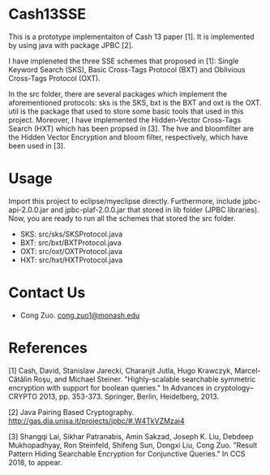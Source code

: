 # Cash13SSE
This is a prototype implementaiton of Cash 13 paper [1]. It is implemented by using java with package JPBC [2].

I have impleneted the three SSE schemes that proposed in [1]: Single Keyword Search (SKS), Basic Cross-Tags Protocol (BXT) and Oblivious Cross-Tags Protocol (OXT). 

In the src folder, there are several packages which implement the aforementioned protocols: sks is the SKS, bxt is the BXT and oxt is the OXT. util is the package that used to store some basic tools that used in this project. Moreover, I have implemented the Hidden-Vector Cross-Tags Search (HXT) which has been propsed in [3]. The hve and bloomfilter are the Hidden Vector Encryption and bloom filter, respectively, which have been used in [3]. 

# Usage

Import this project to eclipse/myeclipse directly. Furthermore, include jpbc-api-2.0.0.jar and jpbc-plaf-2.0.0.jar that stored in lib folder (JPBC libraries). Now, you are ready to run all the schemes that stored the src folder.

* SKS: src/sks/SKSProtocol.java
* BXT: src/bxt/BXTProtocol.java
* OXT: src/oxt/OXTProtocol.java
* HXT: src/hxt/HXTProtocol.java

# Contact Us
* Cong Zuo. cong.zuo1@monash.edu

# References

[1] Cash, David, Stanislaw Jarecki, Charanjit Jutla, Hugo Krawczyk, Marcel-Cătălin Roşu, and Michael Steiner. "Highly-scalable searchable symmetric encryption with support for boolean queries." In Advances in cryptology–CRYPTO 2013, pp. 353-373. Springer, Berlin, Heidelberg, 2013.

[2] Java Pairing Based Cryptography. http://gas.dia.unisa.it/projects/jpbc/#.W4TkVZMzai4

[3] Shangqi Lai, Sikhar Patranabis, Amin Sakzad, Joseph K. Liu, Debdeep Mukhopadhyay, Ron Steinfeld, Shifeng Sun, Dongxi Liu, Cong Zuo. "Result Pattern Hiding Searchable Encryption for Conjunctive Queries." In CCS 2018, to appear.
